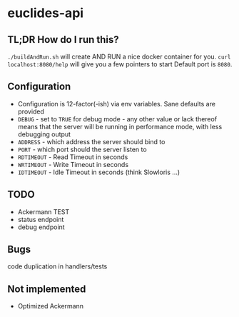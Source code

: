 # euclides-api
## TL;DR How do I run this?
`./buildAndRun.sh` will create AND RUN a nice docker container for you.
`curl localhost:8080/help` will give you a few pointers to start
Default port is `8080`.
## Configuration
- Configuration is 12-factor(-ish) via env variables. Sane defaults are provided
- `DEBUG` - set to `TRUE` for debug mode - any other value or lack thereof means
that the server will be running in performance mode, with less debugging output
- `ADDRESS` - which address the server should bind to
- `PORT` - which port should the server listen to
- `RDTIMEOUT` - Read Timeout in seconds
- `WRTIMEOUT` - Write Timeout in seconds
- `IDTIMEOUT` - Idle Timeout in seconds (think Slowloris ...)

## TODO
- Ackermann TEST
- status endpoint
- debug endpoint
## Bugs
code duplication in handlers/tests
## Not implemented
- Optimized Ackermann

